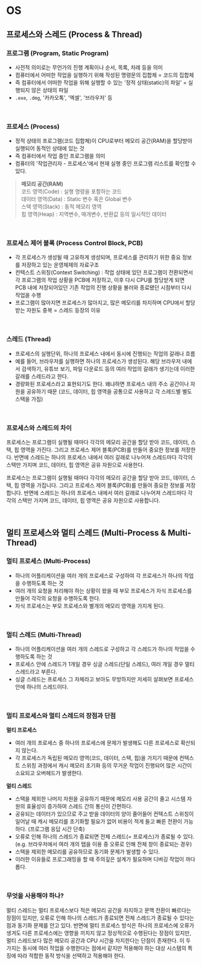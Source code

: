 # OS

## 프로세스와 스레드 (Process & Thread)

### 프로그램 (Program, Static Program)

- 사전적 의미로는 무언가의 진행 계획이나 순서, 목록, 차례 등을 의미
- 컴퓨터에서 어떠한 작업을 실행하기 위해 작성된 명령문의 집합체 = 코드의 집합체
- 즉 컴퓨터에서 어떠한 작업을 위해 실행할 수 있는 '정적 상태(static)의 파일' = 실행되지 않은 상태의 파일
- `.exe`, `.dmg`, '카카오톡', '엑셀', '브라우저' 등

<br />

### 프로세스 (Process)

- 정적 상태의 프로그램(코드 집합체)이 CPU로부터 메모리 공간(RAM)을 할당받아 실행되어 동적인 상태에 있는 것
- 즉 컴퓨터에서 작업 중인 프로그램을 의미
- 컴퓨터의 '작업관리자 - 프로세스'에서 현재 실행 중인 프로그램 리스트를 확인할 수 있다.
> **메모리 공간(RAM)**<br />
코드 영역(Code) : 실행 명령을 포함하는 코드<br />
데이터 영역(Data) : Static 변수 혹은 Global 변수<br />
스택 영역(Stack) : 동적 메모리 영역<br />
힙 영역(Heap) : 지역변수, 매개변수, 반환값 등의 일시적인 데이터

<br />

### 프로세스 제어 블록 (Process Control Block, PCB)

- 각 프로세스가 생성될 때 고유하게 생성되며, 프로세스를 관리하기 위한 중요 정보를 저장하고 있는 운영체제의 자료구조
- 컨텍스트 스위칭(Context Switching) : 작업 상태에 있던 프로그램이 전환되면서 각 프로그램의 작업 상황을 PCB에 저장하고, 이후 다시 CPU를 할당받게 되면 PCB 내에 저장되어있던 기존 작업의 진행 상황을 불러와 종료됐던 시점부터 다시 작업을 수행
- 프로그램이 많아지면 프로세스가 많아지고, 많은 메모리를 차지하며 CPU에서 할당받는 자원도 중복 = 스레드 등장의 이유
 
<br />

### 스레드 (Thread)

- 프로세스의 실행단위, 하나의 프로세스 내에서 동시에 진행되는 작업의 갈래나 흐름
- 예를 들어, 브라우저를 실행하면 하나의 프로세스가 생성된다. 해당 브라우저 내에서 검색하기, 유튜브 보기, 파일 다운로드 등의 여러 작업의 갈래가 생기는데 이러한 갈래를 스레드라고 한다.
- 경량화된 프로세스라고 표현되기도 한다. 왜냐하면 프로세스 내의 주소 공간이나 자원을 공유하기 때문 (코드, 데이터, 힙 영역을 공통으로 사용하고 각 스레드별 별도 스택을 가짐)

<br />

### 프로세스와 스레드의 차이

프로세스는 프로그램이 실행될 때마다 각각의 메모리 공간을 할당 받아 코드, 데이터, 스택, 힙 영역을 가진다. 그리고 프로세스 제어 블록(PCB)를 만들어 중요한 정보를 저장한다. 반면에 스레드는 하나의 프로세스 내에서 여러 갈래로 나누어져 스레드마다 각각의 스택만 가지며 코드, 데이터, 힙 영역은 공유 자원으로 사용한다.

프로세스는 프로그램이 실행될 때마다 각각의 메모리 공간을 할당 받아 코드, 데이터, 스택, 힙 영역을 가집니다. 그리고 프로세스 제어 블록(PCB)를 만들어 중요한 정보를 저장합니다. 반면에 스레드는 하나의 프로세스 내에서 여러 갈래로 나누어져 스레드마다 각각의 스택만 가지며 코드, 데이터, 힙 영역은 공유 자원으로 사용합니다.

<br />

## 멀티 프로세스와 멀티 스레드 (Multi-Process & Multi-Thread)

### 멀티 프로세스 (Multi-Process)

- 하나의 어플리케이션을 여러 개의 프로세스로 구성하여 각 프로세스가 하나의 작업을 수행하도록 하는 것
- 여러 개의 요청을 처리해야 하는 상황이 왔을 때 부모 프로세스가 자식 프로세스를 만들어 각각의 요청을 수행하도록 한다.
- 자식 프로세스는 부모 프로세스와 별개의 메모리 영역을 가지게 된다.

<br />

### 멀티 스레드 (Multi-Thread)

- 하나의 어플리케이션을 여러 개의 스레드로 구성하고 각 스레드가 하나의 작업을 수행하도록 하는 것
- 프로세스 안에 스레드가 1개일 경우 싱글 스레드(단일 스레드), 여러 개일 경우 멀티 스레드라고 부른다.
- 싱글 스레드는 프로세스 그 자체라고 보아도 무방하지만 저세히 살펴보면 프로세스 안에 하나의 스레드이다.

<br />

### 멀티 프로세스와 멀티 스레드의 장점과 단점
**멀티 프로세스**
- 여러 개의 프로세스 중 하나의 프로세스에 문제가 발생해도 다른 프로세스로 확산되지 않는다.
- 각 프로세스가 독립된 메모리 영역(코드, 데이터, 스택, 힙)을 가지기 때문에 컨텍스트 스위칭 과정에서 캐시 메모리 초기화 등의 무거운 작업이 진행되어 많은 시간이 소요되고 오버헤드가 발생한다.

**멀티 스레드**
- 스택을 제외한 나머지 자원을 공유하기 때문에 메모리 사용 공간이 줄고 시스템 자원의 효율성이 증가하여 스레드 간의 통신이 간편하다.
- 공유되는 데이터가 있으므로 주고 받을 데이터의 양이 줄어들어 컨텍스트 스위칭이 일어날 때 캐시 메모리를 초기화할 필요가 없어 비용이 적게 들고 빠른 전환이 가능하다. (프로그램 응답 시간 단축)
- 오류로 인해 하나의 스레드가 종료되면 전체 스레드(= 프로세스)가 종료될 수 있다. (e.g. 브라우저에서 여러 개의 탭을 이용 중 오류로 인해 전체 창이 종료되는 경우)
- 스택을 제외한 메모리를 공유하므로 동기화 문제가 발생할 수 있다.
- 이러한 이유들로 프로그래밍을 할 때 주의깊은 설계가 필요하며 디버깅 작업이 까다롭다.

<br />

### 무엇을 사용해야 하나?
멀티 스레드는 멀티 프로세스보다 적은 메모리 공간을 차지하고 문맥 전환이 빠르다는 장점이 있지만, 오류로 인해 하나의 스레드가 종료되면 전체 스레드가 종료될 수 있다는 점과 동기화 문제를 안고 있다.
반면에 멀티 프로세스 방식은 하나의 프로세스에 오류가 생겨도 다른 프로세스에는 영향을 끼치지 않고 정상적으로 수행된다는 장점이 있지만, 멀티 스레드보다 많은 메모리 공간과 CPU 시간을 차지한다는 단점이 존재한다.
이 두 가지는 동시에 여러 작업을 수행한다는 점에서 같지만 적용해야 하는 대상 시스템의 특징에 따라 적합한 동작 방식을 선택하고 적용해야 한다.
